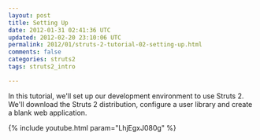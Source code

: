```yaml
---           
layout: post
title: Setting Up
date: 2012-01-31 02:41:36 UTC
updated: 2012-02-20 23:10:06 UTC
permalink: 2012/01/struts-2-tutorial-02-setting-up.html
comments: false
categories: struts2
tags: struts2_intro

---
```


In this tutorial, we'll set up our development environment to use Struts 2. We'll download the Struts 2 distribution, configure a user library and create a blank web application.

{% include youtube.html param="LhjEgxJ080g" %}